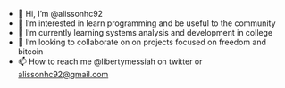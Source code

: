 - 👋 Hi, I’m @alissonhc92
- 👀 I’m interested in learn programming and be useful to the community
- 🌱 I’m currently learning systems analysis and development in college
- 💞️ I’m looking to collaborate on on projects focused on freedom and bitcoin
- 📫 How to reach me @libertymessiah on twitter or alissonhc92@gmail.com

<!---
alissonhc92/alissonhc92 is a ✨ special ✨ repository because its `README.md` (this file) appears on your GitHub profile.
You can click the Preview link to take a look at your changes.
--->
